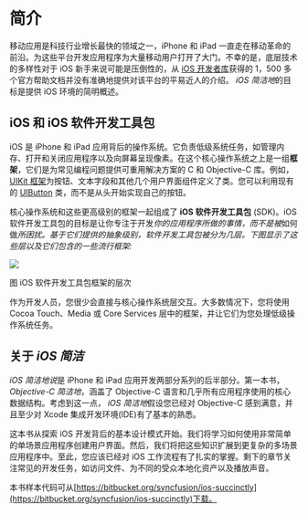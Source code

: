 # 简介

移动应用是科技行业增长最快的领域之一，iPhone 和 iPad 一直走在移动革命的前沿。为这些平台开发应用程序为大量移动用户打开了大门。不幸的是，底层技术的多样性对于 iOS 新手来说可能是压倒性的，从 [iOS 开发者库](http://developer.apple.com/library/ios/navigation/index.html)获得的 1，500 多个官方帮助文档并没有准确地提供对该平台的平易近人的介绍。 *iOS 简洁地*的目标是提供 iOS 环境的简明概述。

## iOS 和 iOS 软件开发工具包

iOS 是 iPhone 和 iPad 应用背后的操作系统。它负责低级系统任务，如管理内存、打开和关闭应用程序以及向屏幕呈现像素。在这个核心操作系统之上是一组**框架**，它们是为常见编程问题提供可重用解决方案的 C 和 Objective-C 库。例如， [UIKit 框架](http://developer.apple.com/library/ios/#documentation/uikit/reference/UIKit_Framework/_index.html)为按钮、文本字段和其他几个用户界面组件定义了类。您可以利用现有的 [UIButton](http://developer.apple.com/library/ios/#documentation/uikit/reference/UIButton_Class/UIButton/UIButton.html) 类，而不是从头开始实现自己的按钮。

核心操作系统和这些更高级别的框架一起组成了 **iOS 软件开发工具包** (SDK)。iOS 软件开发工具包的目标是让你专注于开发*你的应用程序所做的事情，而不是被*如何做*所困扰。基于它们提供的抽象级别，软件开发工具包被分为几层。下图显示了这些层以及它们包含的一些流行框架:*

![](../Images/image001.png)

图 iOS 软件开发工具包框架的层次

作为开发人员，您很少会直接与核心操作系统层交互。大多数情况下，您将使用 Cocoa Touch、Media 或 Core Services 层中的框架，并让它们为您处理低级操作系统任务。

## 关于 *iOS 简洁*

*iOS 简洁地说*是 iPhone 和 iPad 应用开发两部分系列的后半部分。第一本书， *Objective-C 简洁地*，涵盖了 Objective-C 语言和几乎所有应用程序使用的核心数据结构。考虑到这一点， *iOS 简洁地*假设您已经对 Objective-C 感到满意，并且至少对 Xcode 集成开发环境(IDE)有了基本的熟悉。

这本书从探索 iOS 开发背后的基本设计模式开始。我们将学习如何使用非常简单的单场景应用程序创建用户界面。然后，我们将把这些知识扩展到更复杂的多场景应用程序中。至此，您应该已经对 iOS 工作流程有了扎实的掌握。剩下的章节关注常见的开发任务，如访问文件、为不同的受众本地化资产以及播放声音。

本书样本代码可从[https://bitbucket.org/syncfusion/ios-succinctly](https://bitbucket.org/syncfusion/ios-succinctly)下载。